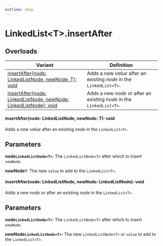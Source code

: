 ```yaml
---
outline: deep
---
```


# **LinkedList&lt;T&gt;.insertAfter**

## ****Overloads****

| Variant                                                                              | Definition                                                            |
| ------------------------------------------------------------------------------------ | --------------------------------------------------------------------- |
| [insertAfter(node: LinkedListNode<T>, newNode: T): void](1906757379)                 | Adds a new _value_ after an existing _node_ in the `LinkedList<T>`.   |
| [insertAfter(node: LinkedListNode<T>, newNode: LinkedListNode<T>): void](1865363786) | Adds a new _node_ or after an existing _node_ in the `LinkedList<T>`. |

#### <a name="1906757379"></a>insertAfter(node: LinkedListNode<T>, newNode: T): void

Adds a new _value_ after an existing _node_ in the `LinkedList<T>`.

## ****Parameters****

**node`LinkedListNode<T>`**: The `LinkedListNode<T>` after which to insert `newNode`.

**newNode`T`**: The new `value` to add to the `LinkedList<T>`.

#### <a name="1865363786"></a>insertAfter(node: LinkedListNode<T>, newNode: LinkedListNode<T>): void

Adds a new _node_ or after an existing _node_ in the `LinkedList<T>`.

## ****Parameters****

**node`LinkedListNode<T>`**: The `LinkedListNode<T>` after which to insert `newNode`.

**newNode`LinkedListNode<T>`**: The new `LinkedListNode<T>` or `value` to add to the `LinkedList<T>`.

